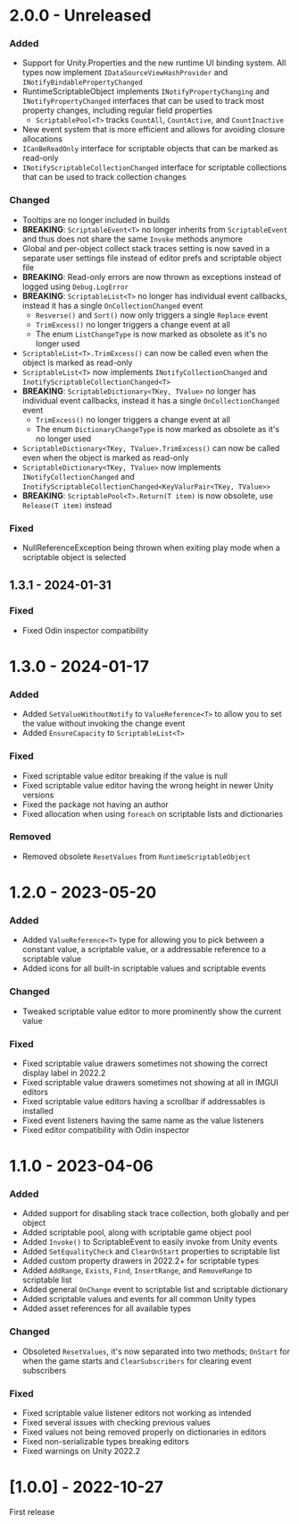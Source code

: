 # 2.0.0 - Unreleased

### Added

- Support for Unity.Properties and the new runtime UI binding system. All types now implement `IDataSourceViewHashProvider` and `INotifyBindablePropertyChanged`
- RuntimeScriptableObject implements `INotifyPropertyChanging` and `INotifyPropertyChanged` interfaces that can be used to track most property changes, including regular field properties
  - `ScriptablePool<T>` tracks `CountAll`, `CountActive`, and `CountInactive`
- New event system that is more efficient and allows for avoiding closure allocations
- `ICanBeReadOnly` interface for scriptable objects that can be marked as read-only
- `INotifyScriptableCollectionChanged` interface for scriptable collections that can be used to track collection changes

### Changed

- Tooltips are no longer included in builds
- **BREAKING**: `ScriptableEvent<T>` no longer inherits from `ScriptableEvent` and thus does not share the same `Invoke` methods anymore
- Global and per-object collect stack traces setting is now saved in a separate user settings file instead of editor prefs and scriptable object file
- **BREAKING**: Read-only errors are now thrown as exceptions instead of logged using `Debug.LogError`
- **BREAKING**: `ScriptableList<T>` no longer has individual event callbacks, instead it has a single `OnCollectionChanged` event
  - `Resverse()` and `Sort()` now only triggers a single `Replace` event
  - `TrimExcess()` no longer triggers a change event at all
  - The enum `ListChangeType` is now marked as obsolete as it's no longer used
- `ScriptableList<T>.TrimExcess()` can now be called even when the object is marked as read-only
- `ScriptableList<T>` now implements `INotifyCollectionChanged` and `InotifyScriptableCollectionChanged<T>`
- **BREAKING**: `ScriptableDictionary<TKey, TValue>` no longer has individual event callbacks, instead it has a single `OnCollectionChanged` event
  - `TrimExcess()` no longer triggers a change event at all
  - The enum `DictionaryChangeType` is now marked as obsolete as it's no longer used
- `ScriptableDictionary<TKey, TValue>.TrimExcess()` can now be called even when the object is marked as read-only
- `ScriptableDictionary<TKey, TValue>` now implements `INotifyCollectionChanged` and `InotifyScriptableCollectionChanged<KeyValurPair<TKey, TValue>>`
- **BREAKING**: `ScriptablePool<T>.Return(T item)` is now obsolete, use `Release(T item)` instead

### Fixed

- NullReferenceException being thrown when exiting play mode when a scriptable object is selected

## 1.3.1 - 2024-01-31

### Fixed

- Fixed Odin inspector compatibility

# 1.3.0 - 2024-01-17

### Added

- Added `SetValueWithoutNotify` to `ValueReference<T>` to allow you to set the value without invoking the change event
- Added `EnsureCapacity` to `ScriptableList<T>`

### Fixed

- Fixed scriptable value editor breaking if the value is null
- Fixed scriptable value editor having the wrong height in newer Unity versions
- Fixed the package not having an author
- Fixed allocation when using `foreach` on scriptable lists and dictionaries

### Removed

- Removed obsolete `ResetValues` from `RuntimeScriptableObject`

# 1.2.0 - 2023-05-20

### Added

- Added `ValueReference<T>` type for allowing you to pick between a constant value, a scriptable value, or a addressable reference to a scriptable value
- Added icons for all built-in scriptable values and scriptable events

### Changed

- Tweaked scriptable value editor to more prominently show the current value

### Fixed

- Fixed scriptable value drawers sometimes not showing the correct display label in 2022.2
- Fixed scriptable value drawers sometimes not showing at all in IMGUI editors
- Fixed scriptable value editors having a scrollbar if addressables is installed
- Fixed event listeners having the same name as the value listeners
- Fixed editor compatibility with Odin inspector

# 1.1.0 - 2023-04-06

### Added

- Added support for disabling stack trace collection, both globally and per object
- Added scriptable pool, along with scriptable game object pool
- Added `Invoke()` to ScriptableEvent to easily invoke from Unity events
- Added `SetEqualityCheck` and `ClearOnStart` properties to scriptable list
- Added custom property drawers in 2022.2+ for scriptable types
- Added `AddRange`, `Exists`, `Find`, `InsertRange`, and `RemoveRange` to scriptable list
- Added general `OnChange` event to scriptable list and scriptable dictionary
- Added scriptable values and events for all common Unity types
- Added asset references for all available types

### Changed

- Obsoleted `ResetValues`, it's now separated into two methods; `OnStart` for when the game starts and `ClearSubscribers` for clearing event subscribers

### Fixed

- Fixed scriptable value listener editors not working as intended
- Fixed several issues with checking previous values
- Fixed values not being removed properly on dictionaries in editors
- Fixed non-serializable types breaking editors
- Fixed warnings on Unity 2022.2

# [1.0.0] - 2022-10-27

First release